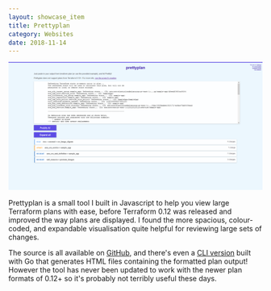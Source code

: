 ```yaml
---
layout: showcase_item
title: Prettyplan
category: Websites
date: 2018-11-14
---
```


![](/assets/images/showcase/prettyplan.png)

Prettyplan is a small tool I built in Javascript to help you view large Terraform plans with ease, before Terraform 0.12 was released and improved the way plans are displayed. I found the more spacious, colour-coded, and expandable visualisation quite helpful for reviewing large sets of changes.

The source is all available on [GitHub](https://github.com/chrislewisdev/prettyplan), and there's even a [CLI version](https://github.com/chrislewisdev/prettyplan-cli) built with Go that generates HTML files containing the formatted plan output! However the tool has never been updated to work with the newer plan formats of 0.12+ so it's probably not terribly useful these days.
